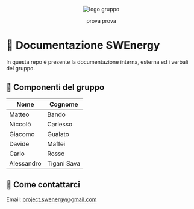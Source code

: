 <div align="center">

![logo gruppo](https://i.ibb.co/kGfKfMt/swe.png)

prova prova

</div>

# 📄 Documentazione SWEnergy 
In questa repo è presente la documentazione interna, esterna ed i verbali del 
gruppo.

## 👥 Componenti del gruppo 

| Nome | Cognome |
| --- | --- |
| Matteo | Bando |
| Niccolò | Carlesso |
| Giacomo | Gualato |
| Davide | Maffei |
| Carlo | Rosso |
| Alessandro | Tigani Sava |

## 📨 Come contattarci 
Email: project.swenergy@gmail.com
